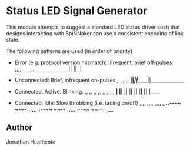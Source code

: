 Status LED Signal Generator
===========================

This module attempts to suggest a standard LED status driver such that designs
interacting with SpiNNaker can use a consistent encoding of link state.

The following patterns are used (in order of priority)


* Error (e.g. protocol version mismatch): Frequent, brief off-pulses
    ____,,_________________________,,_________________________,,______________
        ||                         ||                         ||

* Unconnected: Brief, infrequent on-pulses
        ,,                         ,,                         ,,
    ____||_________________________||_________________________||______________

* Connected, Active: Blinking.
        ,____,    ,____,    ,____,    ,____,    ,____,    ,____,    ,____,
    ____|    |____|    |____|    |____|    |____|    |____|    |____|    |____

* Connected, Idle: Slow throbbing (i.e. fading on/off)
              ,,__,,                  ,,__,,                  ,,__,,
    __,,..--~~      ~~--..,,__,,..--~~      ~~--..,,__,,..--~~      ~~--..,,__

Author
------

Jonathan Heathcote
